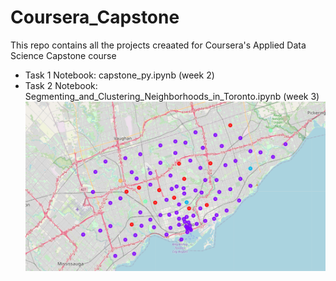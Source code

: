 # Coursera_Capstone

This repo contains all the projects creaated for Coursera's Applied Data Science Capstone course

* Task 1 Notebook: capstone_py.ipynb (week 2)
* Task 2 Notebook: Segmenting_and_Clustering_Neighborhoods_in_Toronto.ipynb (week 3)
![alt text](https://github.com/Sambeet97/Coursera_Capstone/blob/master/toronto.png?raw=true)

